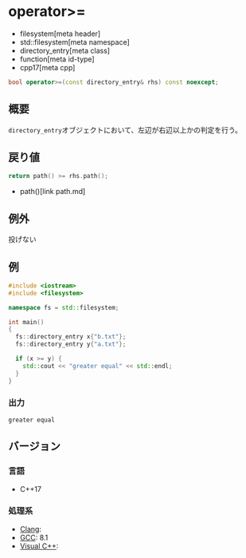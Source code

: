# operator>=
* filesystem[meta header]
* std::filesystem[meta namespace]
* directory_entry[meta class]
* function[meta id-type]
* cpp17[meta cpp]

```cpp
bool operator>=(const directory_entry& rhs) const noexcept;
```

## 概要
`directory_entry`オブジェクトにおいて、左辺が右辺以上かの判定を行う。


## 戻り値
```cpp
return path() >= rhs.path();
```
* path()[link path.md]


## 例外
投げない


## 例
```cpp example
#include <iostream>
#include <filesystem>

namespace fs = std::filesystem;

int main()
{
  fs::directory_entry x{"b.txt"};
  fs::directory_entry y{"a.txt"};

  if (x >= y) {
    std::cout << "greater equal" << std::endl;
  }
}
```

### 出力
```
greater equal
```

## バージョン
### 言語
- C++17

### 処理系
- [Clang](/implementation.md#clang):
- [GCC](/implementation.md#gcc): 8.1
- [Visual C++](/implementation.md#visual_cpp):

